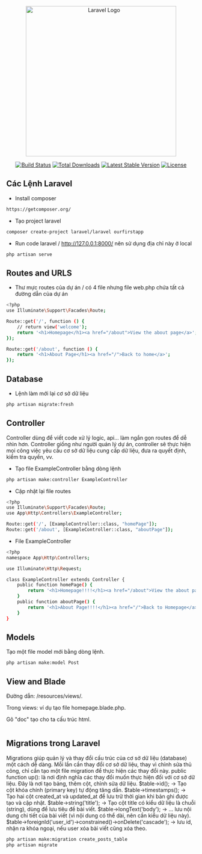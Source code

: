 <p align="center"><a href="https://laravel.com" target="_blank"><img src="https://raw.githubusercontent.com/laravel/art/master/logo-lockup/5%20SVG/2%20CMYK/1%20Full%20Color/laravel-logolockup-cmyk-red.svg" width="400" alt="Laravel Logo"></a></p>

<p align="center">
<a href="https://github.com/laravel/framework/actions"><img src="https://github.com/laravel/framework/workflows/tests/badge.svg" alt="Build Status"></a>
<a href="https://packagist.org/packages/laravel/framework"><img src="https://img.shields.io/packagist/dt/laravel/framework" alt="Total Downloads"></a>
<a href="https://packagist.org/packages/laravel/framework"><img src="https://img.shields.io/packagist/v/laravel/framework" alt="Latest Stable Version"></a>
<a href="https://packagist.org/packages/laravel/framework"><img src="https://img.shields.io/packagist/l/laravel/framework" alt="License"></a>
</p>

## Các Lệnh Laravel

-   Install composer

```sh
https://getcomposer.org/
```

-   Tạo project laravel

```sh
composer create-project laravel/laravel ourfirstapp
```

-   Run code laravel / http://127.0.0.1:8000/ nên sử dụng địa chỉ này ở local

```sh
php artisan serve
```

## Routes and URLS

-   Thư mực routes của dự án / có 4 file nhưng file web.php chứa tất cả đường dẫn của dự án

```sh
<?php
use Illuminate\Support\Facades\Route;

Route::get('/', function () {
    // return view('welcome');
    return '<h1>Homepage</h1><a href="/about">View the about page</a>';
});

Route::get('/about', function () {
    return '<h1>About Page</h1><a href="/">Back to home</a>';
});
```

## Database

-   Lệnh làm mới lại cơ sở dữ liệu

```sh
php artisan migrate:fresh
```

## Controller

Controller dùng để viết code xử lý logic, api... làm ngắn gọn routes để dễ nhìn hơn.
Controller giống như người quản lý dự án, controller sẽ thực hiện mọi công việc yêu cầu cơ sở dữ liệu cung cấp dữ liệu, đưa ra quyết định, kiểm tra quyền, vv.

-   Tạo file ExampleController bằng dòng lệnh

```sh
php artisan make:controller ExampleController
```

-   Cập nhật lại file routes

```sh
<?php
use Illuminate\Support\Facades\Route;
use App\Http\Controllers\ExampleController;

Route::get('/', [ExampleController::class, "homePage"]);
Route::get('/about', [ExampleController::class, "aboutPage"]);
```

-   File ExampleController

```sh
<?php
namespace App\Http\Controllers;

use Illuminate\Http\Request;

class ExampleController extends Controller {
    public function homePage() {
        return '<h1>Homepage!!!!</h1><a href="/about">View the about page</a>';
    }
    public function aboutPage() {
        return '<h1>About Page!!!!</h1><a href="/">Back to Homepage</a>';
    }
}
```

## Models

Tạo một file model mới bằng dòng lệnh.

```sh
php artisan make:model Post
```

## View and Blade

Đường dẫn: /resources/views/.

Trong views: ví dụ tạo file homepage.blade.php.

Gõ "doc" tạo cho ta cấu trúc html.

```sh

```

## Migrations trong Laravel

Migrations giúp quản lý và thay đổi cấu trúc của cơ sở dữ liệu (database) một cách dễ dàng.
Mỗi lần cần thay đổi cơ sở dữ liệu, thay vì chỉnh sửa thủ công, chỉ cần tạo một file migration để thực hiện các thay đổi này.
public function up(): là nơi định nghĩa các thay đổi muốn thực hiện đối với cơ sở dữ liệu. Đây là nơi tạo bảng, thêm cột, chỉnh sửa dữ liệu.
$table->id(); -> Tạo cột khóa chính (primary key) tự động tăng dần.
$table->timestamps(); -> Tạo hai cột created_at và updated_at để lưu trữ thời gian khi bản ghi được tạo và cập nhật.
$table->string('title'); -> Tạo cột title có kiểu dữ liệu là chuỗi (string), dùng để lưu tiêu đề bài viết.
$table->longText('body'); -> ... lưu nội dung chi tiết của bài viết (vì nội dung có thể dài, nên cần kiểu dữ liệu này).
$table->foreignId('user_id')->constrained()->onDelete('cascade'); -> lưu id, nhận ra khóa ngoại, nếu user xóa bài viết cũng xóa theo.

```sh
php artisan make:migration create_posts_table
php artisan migrate
```
